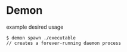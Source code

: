 # Demon

example desired usage

```console
$ demon spawn ./executable
// creates a forever-running daemon process
```
